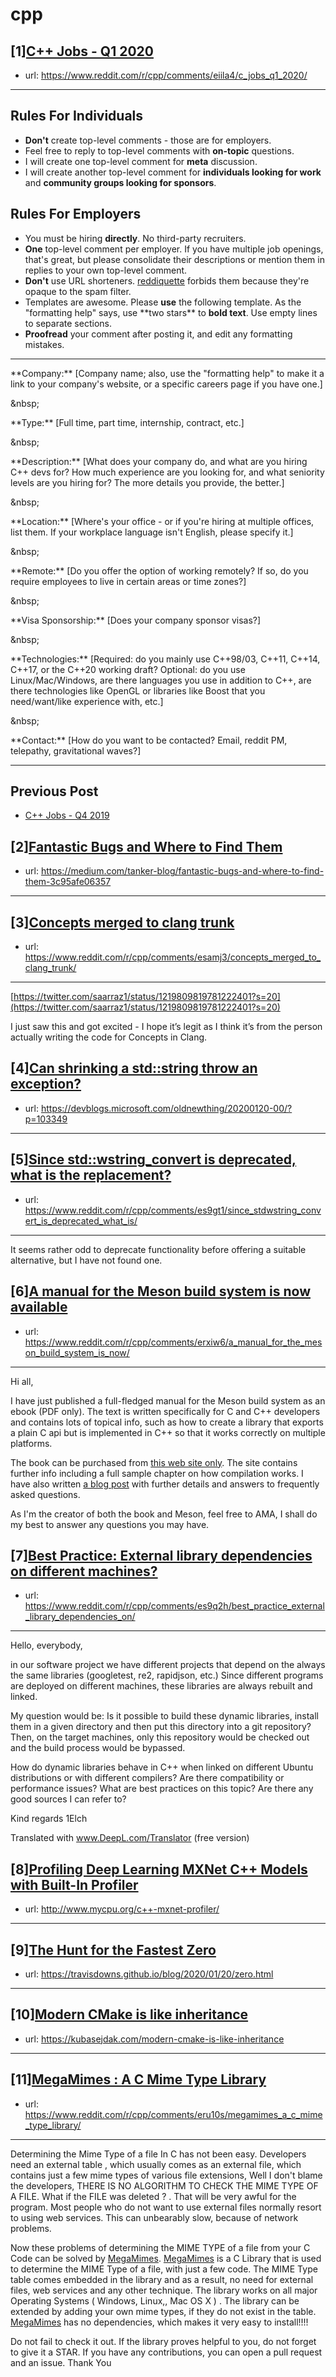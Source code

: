 # cpp
## [1][C++ Jobs - Q1 2020](https://www.reddit.com/r/cpp/comments/eiila4/c_jobs_q1_2020/)
- url: https://www.reddit.com/r/cpp/comments/eiila4/c_jobs_q1_2020/
---
Rules For Individuals
---------------------

* **Don't** create top-level comments - those are for employers.
* Feel free to reply to top-level comments with **on-topic** questions.
* I will create one top-level comment for **meta** discussion.
* I will create another top-level comment for **individuals looking for work** and **community groups looking for sponsors**.

Rules For Employers
---------------------

* You must be hiring **directly**. No third-party recruiters.
* **One** top-level comment per employer. If you have multiple job openings, that's great, but please consolidate their descriptions or mention them in replies to your own top-level comment.
* **Don't** use URL shorteners. [reddiquette](https://www.reddithelp.com/en/categories/reddit-101/reddit-basics/reddiquette) forbids them because they're opaque to the spam filter.
* Templates are awesome. Please **use** the following template. As the "formatting help" says, use \*\*two stars\*\* to **bold text**. Use empty lines to separate sections.
* **Proofread** your comment after posting it, and edit any formatting mistakes.

---

\*\*Company:\*\* [Company name; also, use the "formatting help" to make it a link to your company's website, or a specific careers page if you have one.]

&amp;nbsp;

\*\*Type:\*\* [Full time, part time, internship, contract, etc.]

&amp;nbsp;

\*\*Description:\*\* [What does your company do, and what are you hiring C++ devs for? How much experience are you looking for, and what seniority levels are you hiring for? The more details you provide, the better.]

&amp;nbsp;

\*\*Location:\*\* [Where's your office - or if you're hiring at multiple offices, list them. If your workplace language isn't English, please specify it.]

&amp;nbsp;

\*\*Remote:\*\* [Do you offer the option of working remotely? If so, do you require employees to live in certain areas or time zones?]

&amp;nbsp;

\*\*Visa Sponsorship:\*\* [Does your company sponsor visas?]

&amp;nbsp;

\*\*Technologies:\*\* [Required: do you mainly use C++98/03, C++11, C++14, C++17, or the C++20 working draft? Optional: do you use Linux/Mac/Windows, are there languages you use in addition to C++, are there technologies like OpenGL or libraries like Boost that you need/want/like experience with, etc.]

&amp;nbsp;

\*\*Contact:\*\* [How do you want to be contacted? Email, reddit PM, telepathy, gravitational waves?]

---

Previous Post
--------------

* [C++ Jobs - Q4 2019](https://www.reddit.com/r/cpp/comments/dbqgbw/c_jobs_q4_2019/)
## [2][Fantastic Bugs and Where to Find Them](https://www.reddit.com/r/cpp/comments/es9urc/fantastic_bugs_and_where_to_find_them/)
- url: https://medium.com/tanker-blog/fantastic-bugs-and-where-to-find-them-3c95afe06357
---

## [3][Concepts merged to clang trunk](https://www.reddit.com/r/cpp/comments/esamj3/concepts_merged_to_clang_trunk/)
- url: https://www.reddit.com/r/cpp/comments/esamj3/concepts_merged_to_clang_trunk/
---
[https://twitter.com/saarraz1/status/1219809819781222401?s=20](https://twitter.com/saarraz1/status/1219809819781222401?s=20)

I just saw this and got excited - I hope it’s legit as I think it’s from the person actually writing the code for Concepts in Clang.
## [4][Can shrinking a std::string throw an exception?](https://www.reddit.com/r/cpp/comments/es0j63/can_shrinking_a_stdstring_throw_an_exception/)
- url: https://devblogs.microsoft.com/oldnewthing/20200120-00/?p=103349
---

## [5][Since std::wstring_convert is deprecated, what is the replacement?](https://www.reddit.com/r/cpp/comments/es9gt1/since_stdwstring_convert_is_deprecated_what_is/)
- url: https://www.reddit.com/r/cpp/comments/es9gt1/since_stdwstring_convert_is_deprecated_what_is/
---
It seems rather odd to deprecate functionality before offering a suitable alternative, but I have not found one.
## [6][A manual for the Meson build system is now available](https://www.reddit.com/r/cpp/comments/erxiw6/a_manual_for_the_meson_build_system_is_now/)
- url: https://www.reddit.com/r/cpp/comments/erxiw6/a_manual_for_the_meson_build_system_is_now/
---
Hi all,

I have just published a full-fledged manual for the Meson build system as an ebook (PDF only). The text is written specifically for C and C++ developers and contains lots of topical info, such as how to create a library that exports a plain C api but is implemented in C++ so that it works correctly on multiple platforms.

The book can be purchased from [this web site only](https://meson-manual.com/). The site contains further info including a full sample chapter on how compilation works. I have also written [a blog post](https://nibblestew.blogspot.com/2020/01/the-meson-manual-is-now-available-for.html) with further details and answers to frequently asked questions.

As I'm the creator of both the book and Meson, feel free to AMA, I shall do my best to answer any questions you may have.
## [7][Best Practice: External library dependencies on different machines?](https://www.reddit.com/r/cpp/comments/es9q2h/best_practice_external_library_dependencies_on/)
- url: https://www.reddit.com/r/cpp/comments/es9q2h/best_practice_external_library_dependencies_on/
---
Hello, everybody,  

in our software project we have different projects that depend on the always the same libraries (googletest, re2, rapidjson, etc.) Since different programs are deployed on different machines, these libraries are always rebuilt and linked.    

My question would be: Is it possible to build these dynamic libraries, install them in a given directory and then put this directory into a git repository? Then, on the target machines, only this repository would be checked out and the build process would be bypassed.   

How do dynamic libraries behave in C++ when linked on different Ubuntu distributions or with different compilers? Are there compatibility or performance issues? What are best practices on this topic? Are there any good sources I can refer to?

Kind regards
 1Elch

Translated with www.DeepL.com/Translator (free version)
## [8][Profiling Deep Learning MXNet C++ Models with Built-In Profiler](https://www.reddit.com/r/cpp/comments/es7xqh/profiling_deep_learning_mxnet_c_models_with/)
- url: http://www.mycpu.org/c++-mxnet-profiler/
---

## [9][The Hunt for the Fastest Zero](https://www.reddit.com/r/cpp/comments/erialk/the_hunt_for_the_fastest_zero/)
- url: https://travisdowns.github.io/blog/2020/01/20/zero.html
---

## [10][Modern CMake is like inheritance](https://www.reddit.com/r/cpp/comments/erbkrk/modern_cmake_is_like_inheritance/)
- url: https://kubasejdak.com/modern-cmake-is-like-inheritance
---

## [11][MegaMimes : A C Mime Type Library](https://www.reddit.com/r/cpp/comments/eru10s/megamimes_a_c_mime_type_library/)
- url: https://www.reddit.com/r/cpp/comments/eru10s/megamimes_a_c_mime_type_library/
---
Determining the Mime Type of a file In C has not been easy.  Developers need an external table , which usually comes as an external file, which contains just a few mime types of various file extensions, Well I don't blame the developers, THERE IS NO ALGORITHM TO CHECK THE MIME TYPE OF A FILE. What if the FILE was deleted ? . That will be very awful for the program. Most people who do not want to use external files normally resort to using web services. This can unbearably slow, because of network problems.

Now these problems of determining the MIME TYPE of a file from your C Code can be solved by [MegaMimes](https://github.com/trumpowen/MegaMimes). [MegaMimes](https://github.com/trumpowen/MegaMimes) is a C Library that is used to determine the MIME Type of a file, with just a few code. The MIME Type table comes embedded in the library and as a result, no need for external files, web services and any other technique.  The library works on all major Operating Systems ( Windows, Linux,, Mac OS X ) . The library can be extended by adding your own mime types, if they do not exist in the table. [MegaMimes](https://github.com/trumpowen/MegaMimes) has no dependencies, which makes it very easy to install!!!!

Do not fail to check it out. If the library proves helpful to you, do not forget to give it a STAR. If you have any contributions, you can open a pull request and an issue. Thank You
